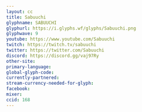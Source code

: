 ```yaml
---
layout: cc
title: Sabuuchi
glyphname: SABUUCHI
glyphurl: https://i.glyphs.wf/glyphs/Sabuuchi.png
glyphwave: 9
youtube: https://www.youtube.com/Sabuuchi
twitch: https://twitch.tv/sabuuchi
twitter: https://twitter.com/Sabuuchi
discord: https://discord.gg/vaj97Ry
other-site: 
primary-language: 
global-glyph-code: 
currently-partnered: 
stream-currency-needed-for-glyph: 
facebook: 
mixer: 
ccid: 168
---
```


